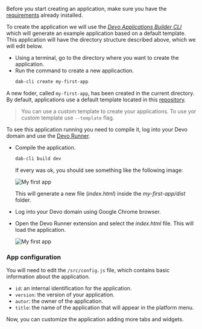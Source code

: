 Before you start creating an application, make sure you have the
[requirements](tutorial-basic-requirements.html) already installed.

To create the application we will use the
[_Devo Applications Builder CLI_](https://github.com/DevoInc/dab-cli)
which will generate an example application based on a default template.
This application will have the directory structure described above,
which we will edit below.

- Using a terminal, go to the directory where you want to create the application.
- Run the command to create a new applicaction.
  ```bash
  dab-cli create my-first-app
  ```

A new foder, called `my-first-app`, has been created in the current directory.
By default, applications use a default template located in this
[repository](https://github.com/DevoInc/applications-builder-template).

> You can use a custom template to create your applications.
> To use yor custom template use `--template` flag.

To see this application running you need to compile it, log into your Devo
domain and use the
[Devo Runner](https://chrome.google.com/webstore/detail/devo-runner/apjjdfhcegcemhdhaeadkddbjhgfplmo).

- Compile the application.

  ```bash
  dab-cli build dev
  ```

  If every was ok, you should see something like the following image:

  <img src="new-app/build-ok.png" alt="My first app" />

  This will generate a new file (_index.html_) inside the _my-first-app/dist_ folder.

- Log into your Devo domain using Google Chrome browser.
- Open the Devo Runner extension and select the _index.html_ file.
  This will load the application.

  <img src="new-app/load-app.gif" alt="My first app" />

### App configuration

You will need to edit the `/src/config.js` file, which contains basic information
about the application.

- `id`: an internal identification for the application.
- `version`: the version of your application.
- `autor`: the owner of the application.
- `title`: the name of the application that will appear in the platform menu.

Now, you can customize the application adding more tabs and widgets.
